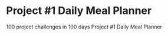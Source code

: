 #  Project #1 Daily Meal Planner 
  100 project challenges in 100 days  Project #1 Daily Meal Planner 

